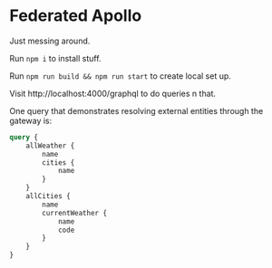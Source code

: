 # Federated Apollo

Just messing around.

Run `npm i` to install stuff.

Run `npm run build && npm run start` to create local set up.

Visit http://localhost:4000/graphql to do queries n that.

One query that demonstrates resolving external entities through
the gateway is:

```graphql
query {
    allWeather {
        name
        cities {
            name
        }
    }
    allCities {
        name
        currentWeather {
            name
            code
        }
    }
}
```
